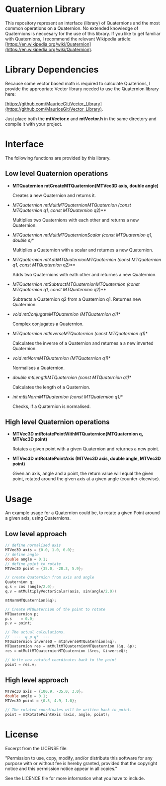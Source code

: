 # Quaternion Library

This repository represent an interface (library) of Quaternions and the most common operations on a Quaternion.
No extended knowledge of Quaternions is neccesary for the use of this library. If you like to get familiar with Quaternions,
I recommend the relevant Wikipedia article: [https://en.wikipedia.org/wiki/Quaternion](https://en.wikipedia.org/wiki/Quaternion).

# Library Dependencies

Because some vector based math is required to calculate Quaterions, I provide the appropriate Vector library needed to use the Quaternion library here:

[https://github.com/MauriceGit/Vector_Library](https://github.com/MauriceGit/Vector_Library).

Just place both the **mtVector.c** and **mtVector.h** in the same directory and compile it with your project.

# Interface

The following functions are provided by this library.

## Low level Quaternion operations

* **MTQuaternion mtCreateMTQuaternion(MTVec3D axis, double angle)**

    Creates a new Quaternion and returns it.

* **MTQuaternion mtMultMTQuaternionMTQuaternion (const MTQuaternion* q1, const MTQuaternion* q2)**

    Multiplies two Quaternions with each other and returns a new Quaternion.

* **MTQuaternion mtMultMTQuaternionScalar (const MTQuaternion* q1, double s)**

    Multiplies a Quaternion with a scalar and returnes a new Quaternion.

* **MTQuaternion mtAddMTQuaternionMTQuaternion (const MTQuaternion* q1, const MTQuaternion* q2)**

    Adds two Quaternions with eath other and returnes a new Quaternion.

* **MTQuaternion mtSubtractMTQuaternionMTQuaternion (const MTQuaternion* q1, const MTQuaternion* q2)**

    Subtracts a Quaternion q2 from a Quaternion q1. Returnes new Quaternion.

* **void mtConjugateMTQuaternion (MTQuaternion* q1)**

    Complex conjugates a Quaternion.

* **MTQuaternion mtInverseMTQuaternion (const MTQuaternion* q1)**

    Calculates the inverse of a Quaternion and returnes a a new inverted Quaternion.

* **void mtNormMTQuaternion (MTQuaternion* q1)**

    Normalises a Quaternion.

* **double mtLengthMTQuaternion (const MTQuaternion* q1)**

    Calculates the length of a Quaternion.

* **int mtIsNormMTQuaternion (const MTQuaternion* q1)**

    Checks, if a Quaternion is normalised.

## High level Quaternion operations

* **MTVec3D mtRotatePointWithMTQuaternion(MTQuaternion q, MTVec3D point)**

    Rotates a given point with a given Quaternion and returnes a new point.

* **MTVec3D mtRotatePointAxis (MTVec3D axis, double angle, MTVec3D point)**

    Given an axis, angle and a point, the return value will equal the given point, rotated around the given axis at a given angle (counter-clocwise).

# Usage

An example usage for a Quaternion could be, to rotate a given Point around a given axis, using Quaternions.

## Low level approach

```c
// define normalised axis
MTVec3D axis = {0.0, 1.0, 0.0};
// define angle
double angle = 0.1;
// define point to rotate
MTVec3D point = {35.0, -28.3, 5.9};

// create Quaternion from axis and angle
Quaternion q;
q.s = cos (angle/2.0);
q.v = mtMultiplyVectorScalar(axis, sin(angle/2.0))

mtNormMTQuaternion(&q);

// Create MTQuaternion of the point to rotate
MTQuaternion p;
p.s    = 0.0;
p.v = point;

// The actual calculations.
//  ---  q p q*  ---
MTQuaternion inverseQ = mtInverseMTQuaternion(&q);
MTQuaternion res = mtMultMTQuaternionMTQuaternion (&q, &p);
res = mtMultMTQuaternionMTQuaternion (&res, &inverseQ);

// Write new rotated coordinates back to the point
point = res.v;

```

## High level approach

```c
MTVec3D axis = {100.9, -35.0, 3.0};
double angle = 0.1;
MTVec3D point = {0.5, 4.9, 1.0};

// The rotated coordinates will be written back to point.
point = mtRotatePointAxis (axis, angle, point);
```

# License

Excerpt from the LICENSE file:

"Permission to use, copy, modify, and/or distribute this software for any
purpose with or without fee is hereby granted, provided that the
copyright notice and this permission notice appear in all copies."

See the LICENCE file for more information what you have to include.
